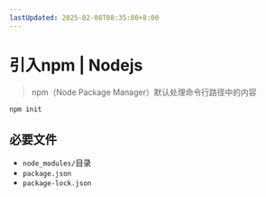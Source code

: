 ```yaml
---
lastUpdated: 2025-02-08T08:35:00+8:00
---
```


# 引入npm | Nodejs

> npm（Node Package Manager）默认处理命令行路径中的内容

```bash
npm init
```

## 必要文件

- `node_modules/`目录
- `package.json`
- `package-lock.json`
